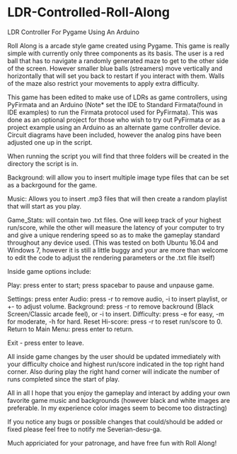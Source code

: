 # LDR-Controlled-Roll-Along
LDR Controller For Pygame Using An Arduino


Roll Along is a arcade style game created using Pygame. This game is really simple with currently only three components as its basis. The user is a red ball that has to navigate a randomly generated maze to get to the other side of the screen. However smaller blue balls (streamers) move vertically and horizontally that will set you back to restart if you interact with them. Walls of the maze also restrict your movements to apply extra difficulty.

This game has been edited to make use of LDRs as game controllers, using PyFirmata and an Arduino (Note* set the IDE to Standard Firmata(found in IDE examples) to run the Firmata protocol used for PyFirmata). This was done as an optional project for those who wish to try out PyFirmata or as a project example using an Arduino as an alternate game controller device. Circuit diagrams have been included, however the analog pins have been adjusted one up in the script.

When running the script you will find that three folders will be created in the directory the script is in.

Background: will allow you to insert multiple image type files that can be set as a backrgound for the game.

Music: Allows you to insert .mp3 files that will then create a random playlist that will start as you play.

Game_Stats: will contain two .txt files. One will keep track of your highest run/score, while the other will measure the latency of your computer to try and give a unique rendering speed so as to make the gameplay standard throughout any device used. (This was tested on both Ubuntu 16.04 and Windows 7, however it is still a little buggy and your are more than welcome to edit the code to adjust the rendering parameters or the .txt file itself)

Inside game options include:

Play: press enter to start; press spacebar to pause and unpause game.

Settings: press enter Audio: press -r to remove audio, -i to insert playlist, or +- to adjust volume. Background: press -r to remove backround (Black Screen/Classic arcade feel), or -i to insert. Difficulty: press -e for easy, -m for moderate, -h for hard. Reset Hi-score: press -r to reset run/score to 0. Return to Main Menu: press enter to return.

Exit - press enter to leave.

All inside game changes by the user should be updated immediately with your difficulty choice and highest run/score indicated in the top right hand corner. Also during play the right hand corner will indicate the number of runs completed since the start of play.

All in all I hope that you enjoy the gameplay and interact by adding your own favorite game music and backgrounds (however black and white images are preferable. In my experience color images seem to become too distracting)

If you notice any bugs or possible changes that could/should be added or fixed please feel free to notify me Severian-desu-ga.

Much appriciated for your patronage, and have free fun with Roll Along!
